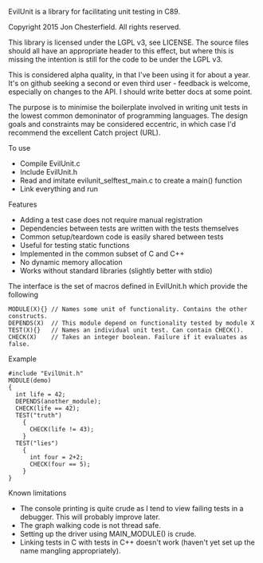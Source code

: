 EvilUnit is a library for facilitating unit testing in C89.

Copyright 2015 Jon Chesterfield. All rights reserved.

This library is licensed under the LGPL v3, see LICENSE. The source files should all have an appropriate header to this effect, but where this is missing the intention is still for the code to be under the LGPL v3.

This is considered alpha quality, in that I've been using it for about a year. It's on github seeking a second or even third user - feedback is welcome, especially on changes to the API. I should write better docs at some point.

The purpose is to minimise the boilerplate involved in writing unit tests in the lowest common demoninator of programming languages. The design goals and constraints may be considered eccentric, in which case I'd recommend the excellent Catch project (URL).

To use
* Compile EvilUnit.c
* Include EvilUnit.h
* Read and imitate evilunit_selftest_main.c to create a main() function
* Link everything and run

Features
* Adding a test case does not require manual registration
* Dependencies between tests are written with the tests themselves
* Common setup/teardown code is easily shared between tests
* Useful for testing static functions
* Implemented in the common subset of C and C++
* No dynamic memory allocation
* Works without standard libraries (slightly better with stdio)

The interface is the set of macros defined in EvilUnit.h which provide the following
```
MODULE(X){} // Names some unit of functionality. Contains the other constructs.
DEPENDS(X)  // This module depend on functionality tested by module X
TEST(X){}   // Names an individual unit test. Can contain CHECK().
CHECK(X)    // Takes an integer boolean. Failure if it evaluates as false.
```

Example
```
#include "EvilUnit.h"
MODULE(demo)
{
  int life = 42;
  DEPENDS(another_module);
  CHECK(life == 42);
  TEST("truth")
    {
      CHECK(life != 43);
    }
  TEST("lies")
    {
      int four = 2+2;
      CHECK(four == 5);
    }
}
```

Known limitations
* The console printing is quite crude as I tend to view failing tests in a debugger. This will probably improve later.
* The graph walking code is not thread safe.
* Setting up the driver using MAIN_MODULE() is crude.
* Linking tests in C with tests in C++ doesn't work (haven't yet set up the name mangling appropriately).
